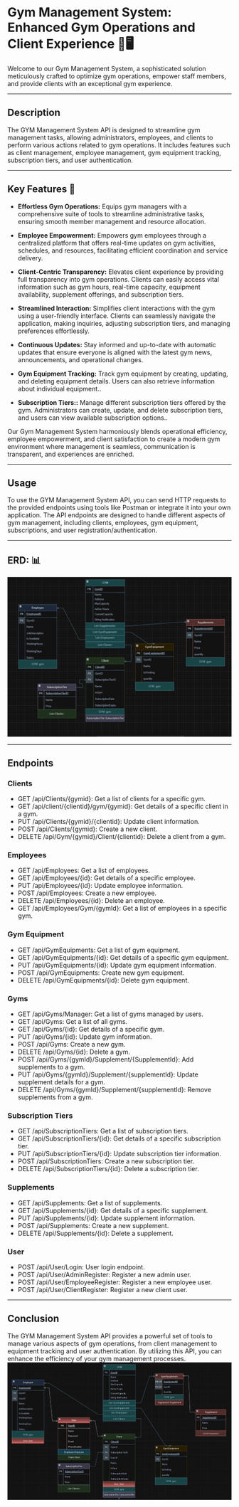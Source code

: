 # Gym Management System: Enhanced Gym Operations and Client Experience 🏢🖥️
Welcome to our Gym Management System, a sophisticated solution meticulously crafted to optimize gym operations, empower staff members, and provide clients with an exceptional gym experience.

---
## Description
The GYM Management System API is designed to streamline gym management tasks, allowing administrators, employees, and clients to perform various actions related to gym operations. It includes features such as client management, employee management, gym equipment tracking, subscription tiers, and user authentication.

---

## Key Features 🔑

- **Effortless Gym Operations:** Equips gym managers with a comprehensive suite of tools to streamline administrative tasks, ensuring smooth member management and resource allocation.

- **Employee Empowerment:** Empowers gym employees through a centralized platform that offers real-time updates on gym activities, schedules, and resources, facilitating efficient coordination and service delivery.

- **Client-Centric Transparency:** Elevates client experience by providing full transparency into gym operations. Clients can easily access vital information such as gym hours, real-time capacity, equipment availability, supplement offerings, and subscription tiers.

- **Streamlined Interaction:** Simplifies client interactions with the gym using a user-friendly interface. Clients can seamlessly navigate the application, making inquiries, adjusting subscription tiers, and managing preferences effortlessly.

- **Continuous Updates:** Stay informed and up-to-date with automatic updates that ensure everyone is aligned with the latest gym news, announcements, and operational changes.
- **Gym Equipment Tracking:** Track gym equipment by creating, updating, and deleting equipment details. Users can also retrieve information about individual equipment..
- **Subscription Tiers::** Manage different subscription tiers offered by the gym. Administrators can create, update, and delete subscription tiers, and users can view available subscription options..

Our Gym Management System harmoniously blends operational efficiency, employee empowerment, and client satisfaction to create a modern gym environment where management is seamless, communication is transparent, and experiences are enriched.

---




## Usage
To use the GYM Management System API, you can send HTTP requests to the provided endpoints using tools like Postman or integrate it into your own application. The API endpoints are designed to handle different aspects of gym management, including clients, employees, gym equipment, subscriptions, and user registration/authentication.

---
## ERD: 📊
![ERD Image](./ERD.png)

---
## Endpoints
### Clients
- GET /api/Clients/{gymid}: Get a list of clients for a specific gym.
- GET /api/client/{clientid}/gym/{gymid}: Get details of a specific client in a gym.
- PUT /api/Clients/{gymid}/{clientid}: Update client information.
- POST /api/Clients/{gymid}: Create a new client.
- DELETE /api/Gym/{gymid}/Client/{clientid}: Delete a client from a gym.
### Employees
- GET /api/Employees: Get a list of employees.
- GET /api/Employees/{id}: Get details of a specific employee.
- PUT /api/Employees/{id}: Update employee information.
- POST /api/Employees: Create a new employee.
- DELETE /api/Employees/{id}: Delete an employee.
- GET /api/Employees/Gym/{gymId}: Get a list of employees in a specific gym.
### Gym Equipment
- GET /api/GymEquipments: Get a list of gym equipment.
- GET /api/GymEquipments/{id}: Get details of a specific gym equipment.
- PUT /api/GymEquipments/{id}: Update gym equipment information.
- POST /api/GymEquipments: Create new gym equipment.
- DELETE /api/GymEquipments/{id}: Delete gym equipment.
### Gyms
- GET /api/Gyms/Manager: Get a list of gyms managed by users.
- GET /api/Gyms: Get a list of all gyms.
- GET /api/Gyms/{id}: Get details of a specific gym.
- PUT /api/Gyms/{id}: Update gym information.
- POST /api/Gyms: Create a new gym.
- DELETE /api/Gyms/{id}: Delete a gym.
- POST /api/Gyms/{gymId}/Supplement/{SupplementId}: Add supplements to a gym.
- PUT /api/Gyms/{gymId}/Supplement/{supplementId}: Update supplement details for a gym.
- DELETE /api/Gyms/{gymId}/Supplement/{supplementId}: Remove supplements from a gym.
### Subscription Tiers
- GET /api/SubscriptionTiers: Get a list of subscription tiers.
- GET /api/SubscriptionTiers/{id}: Get details of a specific subscription tier.
- PUT /api/SubscriptionTiers/{id}: Update subscription tier information.
- POST /api/SubscriptionTiers: Create a new subscription tier.
- DELETE /api/SubscriptionTiers/{id}: Delete a subscription tier.
### Supplements
- GET /api/Supplements: Get a list of supplements.
- GET /api/Supplements/{id}: Get details of a specific supplement.
- PUT /api/Supplements/{id}: Update supplement information.
- POST /api/Supplements: Create a new supplement.
- DELETE /api/Supplements/{id}: Delete a supplement.
### User
- POST /api/User/Login: User login endpoint.
- POST /api/User/AdminRegister: Register a new admin user.
- POST /api/User/EmployeeRegister: Register a new employee user.
- POST /api/User/ClientRegister: Register a new client user.

----
## Conclusion
The GYM Management System API provides a powerful set of tools to manage various aspects of gym operations, from client management to equipment tracking and user authentication. By utilizing this API, you can enhance the efficiency of your gym management processes.
![ERD Image](./FinalERD.png)
